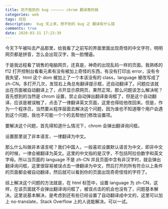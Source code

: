 ```yaml
---
title: 防不胜防的 bug —————— chrom 翻译惹的祸
categories: web
tags: 经验
description:  bug 天上来，想不到的 bug 之 翻译有什么错
comments: true
date: 2020-03-31 17:23:39
---
```

今天下午被叫去产品那里，给我看了之前写的界面里面出现奇怪的中文字符，明明网页都是拼音，怎么会出现汉字，我一脸懵逼。

于是我远程看了销售的电脑网页，还真是，神奇的出现乱码一样的页面。我熟练的 f12 打开控制台看看元素有没有被加上奇怪的东西，有没有打印出 error，没有令我失望，html 这个 dom 被加上了一个本该没有的 class，language 被改写成了 zh-CN。多打开几次，发现右上角总有翻译提示框，还自动翻译了。问题应该就出在页面被自动翻译上了，点开显示原网页，果然正常。那么问题该怎么解决呢？首先想到的当然是 chrom 设置，禁止自动弹出翻译查询框了，但是这个自动翻译，应该是被误触了，点击了一律翻译英文页面，这里也得给他改回来。但是，作为一个程序员，当然要从程序层面去解决这个问题，因为谁也不知道哪个用户会遇到这个问题，我也不可能一个个的去帮他们修改设置项。

要解决这个问题，首先得知道什么情况下，chrom 会弹出翻译询问框。

设置那里说了非本语言，一律翻译为中文。

那么什么叫做非本语言呢？我们中国人，一般喜欢设置默认语言为中文，即非中文的时候，一律会被翻译为英文。这里的中文指的是汉字，不包括阿拉伯数字和英文字母。所以当页面的 language 不是 zh-CN 并且页面中含有非汉字时，就会弹出翻译询问框，这里很容易被误点击一律翻译为中文，然后打开的所有符合以上条件的页面都会被自动翻译，然后就可以看到你的页面出现奇奇怪怪的字符了。

综上解决这个问题的方法就是，在 html 标签中，设置 language 为 zh-CN，这样，在该页面就不会弹出翻译询问框了，被误点击的机会也没有了，问题基本解决。这里说基本解决，是考虑到还有些已经设置了自动翻译成中文的，这里可以加上 no-translate，Stack Overflow 上的人说能解决。可以一试。